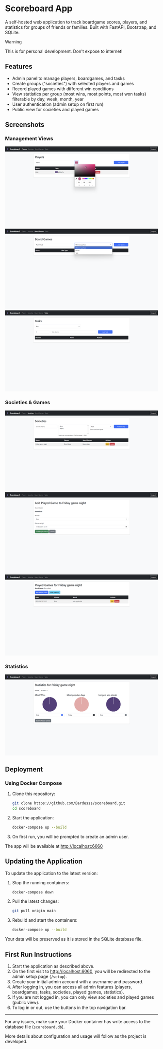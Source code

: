 # Scoreboard App

A self-hosted web application to track boardgame scores, players, and statistics for groups of friends or families. Built with FastAPI, Bootstrap, and SQLite.

> [!WARNING]  
> This is for personal development. Don't expose to internet!

## Features
- Admin panel to manage players, boardgames, and tasks
- Create groups ("societies") with selected players and games
- Record played games with different win conditions
- View statistics per group (most wins, most points, most won tasks) filterable by day, week, month, year
- User authentication (admin setup on first run)
- Public view for societies and played games

## Screenshots

### Management Views
![Players](screenshots/players.png) ![Boardgames](screenshots/boardgames.png) ![Tasks](screenshots/tasks.png)

### Societies & Games
![Societies](screenshots/societies.png) ![Add Game](screenshots/addplayedgame.png) ![Played Games](screenshots/playedgames.png)

### Statistics
![Statistics](screenshots/statistics.png)

## Deployment

### Using Docker Compose

1. Clone this repository:
   ```sh
   git clone https://github.com/Bardesss/scoreboard.git
   cd scoreboard
   ```
2. Start the application:
   ```sh
   docker-compose up --build
   ```
3. On first run, you will be prompted to create an admin user.

The app will be available at [http://localhost:6060](http://localhost:6060)

## Updating the Application

To update the application to the latest version:

1. Stop the running containers:
   ```sh
   docker-compose down
   ```

2. Pull the latest changes:
   ```sh
   git pull origin main
   ```

3. Rebuild and start the containers:
   ```sh
   docker-compose up --build
   ```

Your data will be preserved as it is stored in the SQLite database file.

## First Run Instructions

1. Start the application as described above.
2. On the first visit to [http://localhost:6060](http://localhost:6060), you will be redirected to the admin setup page (`/setup`).
3. Create your initial admin account with a username and password.
4. After logging in, you can access all admin features (players, boardgames, tasks, societies, played games, statistics).
5. If you are not logged in, you can only view societies and played games (public view).
6. To log in or out, use the buttons in the top navigation bar.

---

For any issues, make sure your Docker container has write access to the database file (`scoreboard.db`).

More details about configuration and usage will follow as the project is developed. 
